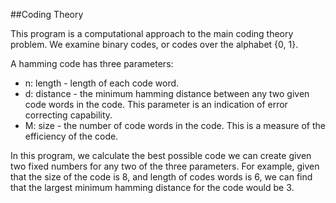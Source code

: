 ##Coding Theory

This program is a computational approach to the main coding theory problem. We examine binary codes, or codes over the alphabet {0, 1}.

A hamming code has three parameters: 
* n: length - length of each code word.
* d: distance - the minimum hamming distance between any two given code words in the code. This parameter is an indication of error correcting capability.
* M: size - the number of code words in the code. This is a measure of the efficiency of the code.

In this program, we calculate the best possible code we can create given two fixed numbers for any two of the three parameters. For example, given that the size of the code is 8, and length of codes words is 6, we can find that the largest minimum hamming distance for the code would be 3.
